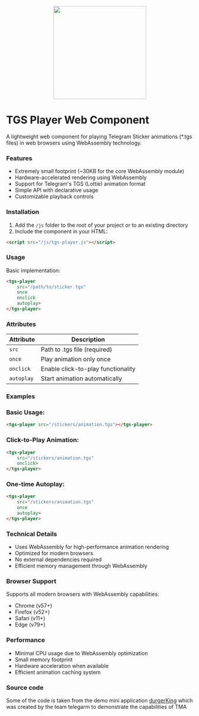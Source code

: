 <div align="center">
    <img src="./public/cloud.gif" style="width: 250px; display: block; margin-left: auto; margin-right: auto;"/>
</div>

# TGS Player Web Component
A lightweight web component for playing Telegram Sticker animations (*.tgs files) in web browsers using WebAssembly technology.

### Features
- Extremely small footprint (~30KB for the core WebAssembly module)
- Hardware-accelerated rendering using WebAssembly
- Support for Telegram's TGS (Lottie) animation format
- Simple API with declarative usage
- Customizable playback controls

### Installation
1. Add the `/js` folder to the root of your project or to an existing directory
2. Include the component in your HTML:
```html
<script src="/js/tgs-player.js"></script>
```

### Usage
Basic implementation:
```html
<tgs-player 
    src="/path/to/sticker.tgs"
    once
    onclick
    autoplay>
</tgs-player>
```

### Attributes
| Attribute | Description |
|---------|----------|
| `src` | Path to .tgs file (required) |
| `once` | Play animation only once |
| `onclick` | Enable click-to-play functionality |
| `autoplay` | Start animation automatically |

### Examples

### Basic Usage:
```html
<tgs-player src="/stickers/animation.tgs"></tgs-player>
```

### Click-to-Play Animation:
```html
<tgs-player 
    src="/stickers/animation.tgs" 
    onclick>
</tgs-player>
```

### One-time Autoplay:
```html
<tgs-player 
    src="/stickers/animation.tgs" 
    once 
    autoplay>
</tgs-player>
```

### Technical Details
- Uses WebAssembly for high-performance animation rendering
- Optimized for modern browsers
- No external dependencies required
- Efficient memory management through WebAssembly

### Browser Support
Supports all modern browsers with WebAssembly capabilities:

- Chrome (v57+)
- Firefox (v52+)
- Safari (v11+)
- Edge (v79+)

### Performance
- Minimal CPU usage due to WebAssembly optimization
- Small memory footprint
- Hardware acceleration when available
- Efficient animation caching system

### Source code
Some of the code is taken from the demo mini application [durgerKing](https://t.me/DurgerKingBot) which was created by the team telegarm to demonstrate the capabilities of TMA
